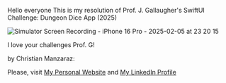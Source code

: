 Hello everyone This is my resolution of Prof. J. Gallaugher's SwiftUI Challenge: Dungeon Dice App (2025)


![Simulator Screen Recording - iPhone 16 Pro - 2025-02-05 at 23 20 15](https://github.com/user-attachments/assets/a03855f7-0773-4659-a83b-04ee68efddf2)



I love your challenges Prof. G!

by Christian Manzaraz: 

Please, visit [My Personal Website](https://manzaraz.com.ar) and [My LinkedIn Profile](https://www.linkedin.com/in/manzaraz/)
